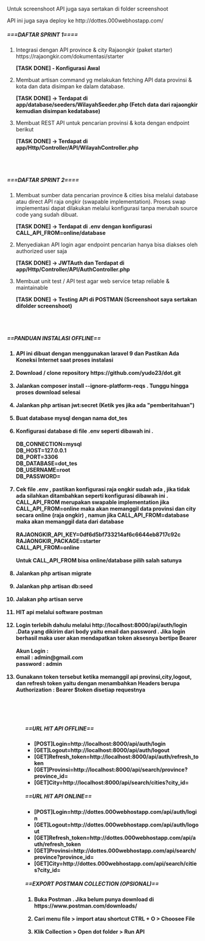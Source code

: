 <html>
<body>

<p>Untuk screenshoot API juga saya sertakan di folder screenshoot<p>
<p>API ini juga saya deploy ke http://dottes.000webhostapp.com/</p>

<h5>===DAFTAR SPRINT 1====</h5>
<ol>
    <li>
        Integrasi dengan API province & city Rajaongkir (paket starter) https://rajaongkir.com/dokumentasi/starter
        <p><b>[TASK DONE] - Konfigurasi Awal</b></p>
    </li>
    <li>
        Membuat artisan command​ yg melakukan fetching API data provinsi & kota dan data disimpan ke dalam database.
        <p><b>[TASK DONE] -> Terdapat di app/database/seeders/WilayahSeeder.php (Fetch data dari rajaongkir kemudian disimpan kedatabase)</b></p>
    </li>
    <li>
        Membuat REST API untuk pencarian provinsi & kota dengan endpoint berikut
        <p><b>[TASK DONE] -> Terdapat di app/Http/Controller/API/WilayahController.php</b></p>
    </li>
</ol>

<br><br>
<h5>===DAFTAR SPRINT 2====</h5>
<ol>
    <li>
        Membuat sumber data pencarian province & cities bisa melalui database​ atau direct API​ raja ongkir (swapable implementation). Proses swap implementasi dapat dilakukan melalui konfigurasi tanpa merubah source code yang sudah dibuat.
        <p><b>[TASK DONE] -> Terdapat di .env dengan konfigurasi CALL_API_FROM=online/database</b></p>
    </li>
    <li>
        Menyediakan API login agar endpoint pencarian hanya bisa diakses oleh authorized user saja
        <p><b>[TASK DONE] -> JWTAuth dan Terdapat di app/Http/Controller/API/AuthController.php</b></p>
    </li>
    <li>
        Membuat unit test / API test agar web service tetap reliable & maintainable</b></p>
        <p><b>[TASK DONE] -> Testing API di POSTMAN (Screenshoot saya sertakan difolder screenshoot)
    </li>
</ol>

<br><br>
<h5>==PANDUAN INSTALASI OFFLINE==</h5>

<ol>
    <li>
        API ini dibuat dengan menggunakan laravel 9 dan Pastikan Ada Koneksi Internet saat proses instalasi
        <br><br>
    </li>
    <li>
        Download / clone repository https://github.com/yudo23/dot.git
        <br><br>
    </li>
    <li>
        Jalankan composer install --ignore-platform-reqs . Tunggu hingga proses download selesai
         <br><br>
    </li>
    <li>
        Jalankan php artisan jwt:secret (Ketik yes jika ada "pemberitahuan")
         <br><br>
    </li>
    <li>
        Buat database mysql dengan nama dot_tes
         <br><br>
    </li>
    <li>
        Konfigurasi database di file .env seperti dibawah ini .
        <br><br>
        DB_CONNECTION=mysql
        <br>
        DB_HOST=127.0.0.1
        <br>
        DB_PORT=3306
        <br>
        DB_DATABASE=dot_tes
        <br>
        DB_USERNAME=root
        <br>
        DB_PASSWORD=
        <br><br>
    </li>
    <li>
        Cek file .env , pastikan konfigurasi raja ongkir sudah ada , jika tidak ada silahkan ditambahkan seperti konfigurasi dibawah ini . CALL_API_FROM merupakan swapable implementation jika CALL_API_FROM=online maka akan memanggil data provinsi dan city secara online (raja ongkir) , namun jika CALL_API_FROM=database maka akan memanggil data dari database
        <br><br>
            RAJAONGKIR_API_KEY=0df6d5bf733214af6c6644eb8717c92c
        <br>
            RAJAONGKIR_PACKAGE=starter
        <br>
            CALL_API_FROM=online
        <br><br>
        Untuk CALL_API_FROM bisa online/database pilih salah satunya
        <br><br>
    </li>
    <li>
        Jalankan php artisan migrate
        <br><br>
    </li>
    <li>
        Jalankan php artisan db:seed
        <br><br>
    </li>
    <li>
        Jalakan php artisan serve
        <br><br>
    </li>
    <li>
        HIT api melalui software postman
        <br><br>
    </li>
    <li>
        Login terlebih dahulu melalui http://localhost:8000/api/auth/login .Data yang dikirim dari body yaitu email dan password . Jika login berhasil maka user akan mendapatkan token aksesnya bertipe Bearer
        <br><br>
        Akun Login :
        <br>
        email : admin@gmail.com
        <br>
        password : admin
        <br><br>
    </li>
    <li>
        Gunakann token tersebut ketika memanggil api provinsi,city,logout, dan refresh token yaitu dengan menambahkan Headers berupa Authorization : Bearer $token disetiap requestnya
        <br><br>
    </li>
<ol>

<br><br>
<h5>==URL HIT API OFFLINE==</h5>

<ul>
    <li>[POST]Login=http://localhost:8000/api/auth/login</li>
    <li>[GET]Logout=http://localhost:8000/api/auth/logout</li>
    <li>[GET]Refresh_token=http://localhost:8000/api/auth/refresh_token</li>
    <li>[GET]Provinsi=http://localhost:8000/api/search/province?province_id=</li>
    <li>[GET]City=http://localhost:8000/api/search/cities?city_id=</li>
</ul>

<h5>==URL HIT API ONLINE==</h5>

<ul>
    <li>[POST]Login=http://dottes.000webhostapp.com/api/auth/login</li>
    <li>[GET]Logout=http://dottes.000webhostapp.com/api/auth/logout</li>
    <li>[GET]Refresh_token=http://dottes.000webhostapp.com/api/auth/refresh_token</li>
    <li>[GET]Provinsi=http://dottes.000webhostapp.com/api/search/province?province_id=</li>
    <li>[GET]City=http://dottes.000webhostapp.com/api/search/cities?city_id=</li>
</ul>

<h5>==EXPORT POSTMAN COLLECTION (OPSIONAL)==</h5>

<ol>
    <li>
        Buka Postman . Jika belum punya download di https://www.postman.com/downloads/
        <br><br>
    </li>
    <li>
        Cari menu file > import atau shortcut CTRL + O > Choosee File
        <br><br>
    </li>
    <li>
        Klik Collection > Open dot folder > Run API
        <br><br>
    </li>
</ol>
</body>
</html>